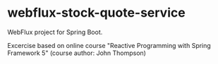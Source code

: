 # webflux-stock-quote-service
WebFlux project for Spring Boot.

Excercise based on online course "Reactive Programming with Spring Framework 5" (course author: John Thompson)
